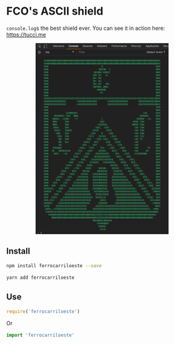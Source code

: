 # FCO's ASCII shield

`console.log`s the best shield ever. You can see it in action here: https://tucci.me

<p align="center">
  <img src="demo.png" width="350" alt="demo"/>
</p>

## Install
```bash
npm install ferrocarriloeste --save
```

```bash
yarn add ferrocarriloeste
```

## Use
```javascript
require('ferrocarriloeste')
```
Or

```javascript
import 'ferrocarriloeste'
```
